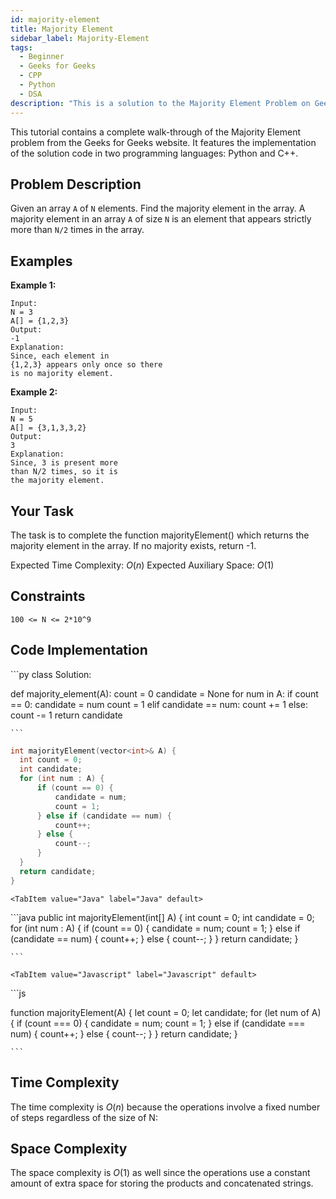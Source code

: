 ```yaml
---
id: majority-element
title: Majority Element
sidebar_label: Majority-Element
tags:
  - Beginner
  - Geeks for Geeks
  - CPP
  - Python
  - DSA
description: "This is a solution to the Majority Element Problem on Geeks for Geeks."
---
```


This tutorial contains a complete walk-through of the Majority Element problem from the Geeks for Geeks website. It features the implementation of the solution code in two programming languages: Python and C++.

## Problem Description
Given an array `A` of `N` elements. Find the majority element in the array. A majority element in an array `A` of size `N` is an element that appears strictly more than `N/2` times in the array.

## Examples

**Example 1:**

```
Input:
N = 3 
A[] = {1,2,3} 
Output:
-1
Explanation:
Since, each element in 
{1,2,3} appears only once so there 
is no majority element.
```

**Example 2:**

```
Input:
N = 5 
A[] = {3,1,3,3,2} 
Output:
3
Explanation:
Since, 3 is present more
than N/2 times, so it is 
the majority element.
```

## Your Task
The task is to complete the function majorityElement() which returns the majority element in the array. If no majority exists, return -1.

Expected Time Complexity: $O(n)$
Expected Auxiliary Space: $O(1)$

## Constraints

`100 <= N <= 2*10^9`


## Code Implementation

<Tabs>
  <TabItem value="Python" label="Python" default>
  <SolutionAuthor name="@ishiitamukherjee2004"/>
  ```py
  class Solution:
  
  	
def majority_element(A):
    count = 0
    candidate = None
    for num in A:
        if count == 0:
            candidate = num
            count = 1
        elif candidate == num:
            count += 1
        else:
            count -= 1
    return candidate

	```

  </TabItem>
  <TabItem value="C++" label="C++">
  <SolutionAuthor name="@ishitamukherjee2004"/>

  ```cpp
  int majorityElement(vector<int>& A) {
    int count = 0;
    int candidate;
    for (int num : A) {
        if (count == 0) {
            candidate = num;
            count = 1;
        } else if (candidate == num) {
            count++;
        } else {
            count--;
        }
    }
    return candidate;
}

```

  </TabItem>  

    <TabItem value="Java" label="Java" default>
  <SolutionAuthor name="@ishiitamukherjee2004"/>
  ```java
  public int majorityElement(int[] A) {
    int count = 0;
    int candidate = 0;
    for (int num : A) {
        if (count == 0) {
            candidate = num;
            count = 1;
        } else if (candidate == num) {
            count++;
        } else {
            count--;
        }
    }
    return candidate;
}


	```

  </TabItem>

    <TabItem value="Javascript" label="Javascript" default>
  <SolutionAuthor name="@ishiitamukherjee2004"/>
  ```js
 
function majorityElement(A) {
    let count = 0;
    let candidate;
    for (let num of A) {
        if (count === 0) {
            candidate = num;
            count = 1;
        } else if (candidate === num) {
            count++;
        } else {
            count--;
        }
    }
    return candidate;
}


	```

  </TabItem>
</Tabs>




## Time Complexity

The time complexity is $O(n)$ because the operations involve a fixed number of steps regardless of the size of N:

## Space Complexity

The space complexity is $O(1)$ as well since the operations use a constant amount of extra space for storing the products and concatenated strings.